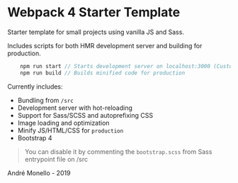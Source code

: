 # Webpack 4 Starter Template

Starter template for small projects using vanilla JS and Sass.

Includes scripts for both HMR development server and building for production.

```js
    npm run start // Starts development server on localhost:3000 (Customizable on /build/webpack.config.dev.js)
    npm run build // Builds minified code for production
```

Currently includes:

- Bundling from `/src`
- Development server with hot-reloading
- Support for Sass/SCSS and autoprefixing CSS
- Image loading and optimization
- Minify JS/HTML/CSS for `production`
- Bootstrap 4
> You can disable it by commenting the `bootstrap.scss` from Sass entrypoint file on /src

André Monello - 2019
